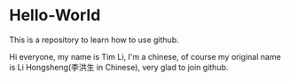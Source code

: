 # Hello-World
This is a repository to learn how to use github.

Hi everyone, my name is Tim Li, I'm a chinese, of course my original name is Li Hongsheng(李洪生 in Chinese), very glad to join github.
